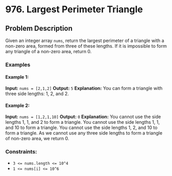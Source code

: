 # 976. Largest Perimeter Triangle

## Problem Description

Given an integer array `nums`, return the largest perimeter of a triangle with a non-zero area, formed from three of these lengths. If it is impossible to form any triangle of a non-zero area, return 0.

### Examples

#### Example 1:
**Input:** `nums = [2,1,2]`
**Output:** `5`
**Explanation:** You can form a triangle with three side lengths: 1, 2, and 2.

#### Example 2:
**Input:** `nums = [1,2,1,10]`
**Output:** `0`
**Explanation:** You cannot use the side lengths 1, 1, and 2 to form a triangle.
You cannot use the side lengths 1, 1, and 10 to form a triangle.
You cannot use the side lengths 1, 2, and 10 to form a triangle.
As we cannot use any three side lengths to form a triangle of non-zero area, we return 0.

### Constraints:
- `3 <= nums.length <= 10^4`
- `1 <= nums[i] <= 10^6`

